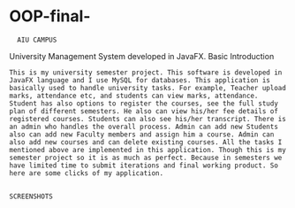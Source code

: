 # OOP-final-
      AIU CAMPUS 
University Management System developed in JavaFX.
    Basic Introduction
    
    This is my university semester project. This software is developed in JavaFX language and I use MySQL for databases. This application is basically used to handle university tasks. For example, Teacher upload marks, attendance etc, and students can view marks, attendance. Student has also options to register the courses, see the full study plan of different semesters. He also can view his/her fee details of registered courses. Students can also see his/her transcript. There is an admin who handles the overall process. Admin can add new Students also can add new Faculty members and assign him a course. Admin can also add new courses and can delete existing courses. All the tasks I mentioned above are implemented in this application. Though this is my semester project so it is as much as perfect. Because in semesters we have limited time to submit iterations and final working product. So here are some clicks of my application.
    
    
    SCREENSHOTS
    
    
